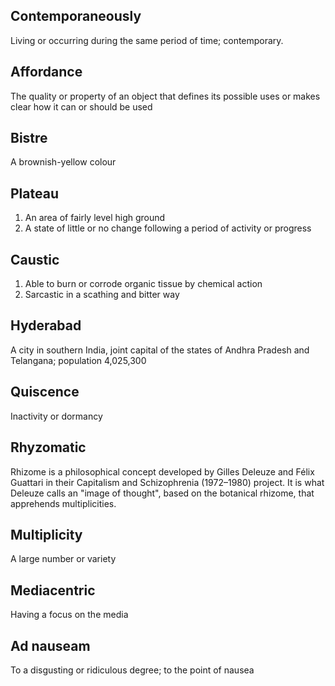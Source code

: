 ## Contemporaneously
Living or occurring during the same period of time; contemporary.
## Affordance
The quality or property of an object that defines its possible uses or makes clear how it can or should be used
## Bistre
A brownish-yellow colour
## Plateau
1. An area of fairly level high ground
2. A state of little or no change following a period of activity or progress
## Caustic
1. Able to burn or corrode organic tissue by chemical action
2. Sarcastic in a scathing and bitter way
## Hyderabad
A city in southern India, joint capital of the states of Andhra Pradesh and Telangana; population 4,025,300
## Quiscence
Inactivity or dormancy
## Rhyzomatic
Rhizome is a philosophical concept developed by Gilles Deleuze and Félix Guattari in their Capitalism and Schizophrenia (1972–1980) project. It is what Deleuze calls an "image of thought", based on the botanical rhizome, that apprehends multiplicities.
## Multiplicity
A large number or variety
## Mediacentric
Having a focus on the media
## Ad nauseam
To a disgusting or ridiculous degree; to the point of nausea
